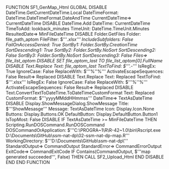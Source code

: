 
FUNCTION SF1_GenMap_Html GLOBAL
    DISABLE DateTime.GetCurrentDateTime.Local DateTimeFormat: DateTime.DateTimeFormat.DateAndTime CurrentDateTime=> CurrentDateTime
    DISABLE DateTime.Add DateTime: CurrentDateTime TimeToAdd: lookback_minutes TimeUnit: DateTime.TimeUnit.Minutes ResultedDate=> MinFileDateTime
    DISABLE Folder.GetFiles Folder: file_path_aptom FileFilter: $'''*.xlsx''' IncludeSubfolders: False FailOnAccessDenied: True SortBy1: Folder.SortBy.CreationTime SortDescending1: True SortBy2: Folder.SortBy.NoSort SortDescending2: False SortBy3: Folder.SortBy.NoSort SortDescending3: False Files=> file_list_aptom
    DISABLE SET file_aptom_last TO file_list_aptom[0].FullName
    DISABLE Text.Replace Text: file_aptom_last TextToFind: $'''.*-''' IsRegEx: True IgnoreCase: False ReplaceWith: $'''%''%''' ActivateEscapeSequences: False Result=> Replaced
    DISABLE Text.Replace Text: Replaced TextToFind: $'''.xlsx''' IsRegEx: False IgnoreCase: False ReplaceWith: $'''%''%''' ActivateEscapeSequences: False Result=> Replaced
    DISABLE Text.ConvertTextToDateTime.ToDateTimeCustomFormat Text: Replaced CustomFormat: $'''yyyyMMddHHmmss''' DateTime=> TextAsDateTime
    DISABLE Display.ShowMessageDialog.ShowMessage Title: $'''ShowMesasge''' Message: TextAsDateTime Icon: Display.Icon.None Buttons: Display.Buttons.OK DefaultButton: Display.DefaultButton.Button1 IsTopMost: False
    DISABLE IF TextAsDateTime >= MinFileDateTime THEN
        Scripting.RunDOSCommand.RunDOSCommand DOSCommandOrApplication: $'''C:\\PROGRA~1\\R\\R-42~1.0\\bin\\Rscript.exe D:\\Documents\\GitHub\\ssm-nat-dp\\02-ssm-nat-dp-map.R''' WorkingDirectory: $'''D:\\Documents\\GitHub\\ssm-nat-dp\\''' StandardOutput=> CommandOutput StandardError=> CommandErrorOutput ExitCode=> CommandExitCode
        IF Contains(CommandOutput, $'''map generated succeeded''', False) THEN
            CALL SF2_Upload_Html
        END
    DISABLE END
END FUNCTION
